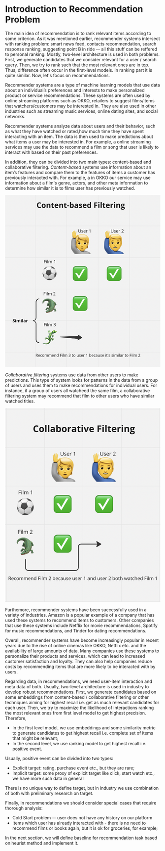 # Introduction to Recommendation Problem

The main idea of recommendation is to rank relevant items according to some criterion.
As it was mentioned earlier, recommender systems intersect with ranking problem:
smart news feed, contacts recommendation, search response ranking, suggesting point B in ride --
all this stuff can be reffered to personal ranking. Mostly, two-level architecture is used
in both problems. First, we generate candidates that we consider relevant for a user / search query.
Then, we try to rank such that the most relevant ones are in top. Thus, difference often occur
in the first-level models. In ranking part it is quite similar. Now, let's focus on recommendations.

Recommender systems are a type of machine learning models that use data about an individual’s
preferences and interests to make personalized product or service recommendations.
These systems are often used by online streaming platforms such as OKKO,
retailers to suggest films/items that watchers/customers may be interested in.
They are also used in other industries such as streaming music services,
online dating sites, and social networks.

Recommender systems analyze data about users and their behavior, such as what they have watched
or rated,how much time they have spent interacting with an item. The data is then used to make
predictions about what items a user may be interested in.
For example, a online streaming services may use the data to recommend a film or song that user
is likely to interact with based on their past preferences.

In addition, they can be divided into two main types: content-based and collaborative filtering.
*Content-based* systems use information about an item’s features and compare them to the features
of items a customer has previously interacted with.
For example, a in OKKO our service may use information about a film's genre, actors,
and other meta information to determine how similar it is to films user has previously watched.

![](img/content_based.png)

*Collaborative filtering* systems use data from other users to make predictions.
This type of system looks for patterns in the data from a group of users and
uses them to make recommendations for individual users. For instance,
if a group of users all watcheed the same film, a collaborative filtering system
may recommend that film to other users who have similar watched titles.

![](img/collab_filter.png)

Furthemore, recommender systems have been successfully used in a variety of industries.
Amazon is a popular example of a company that has used these systems to recommend items
to customers. Other companies that use these systems include Netflix for movie recommendations,
Spotify for music recommendations, and Tinder for dating recommendations.

Overall, recommender systems have become increasingly popular in recent years due to
the rise of online cinemas like OKKO, Netflix etc. and the availability of large
amounts of data. Many companies use these systems to personalize their products and services,
which can lead to increased customer satisfaction and loyalty. They can also help companies
reduce costs by recommending items that are more likely to be interacted with by users.


Regarding data, in recommendations, we need user-item interaction and meta data of both. 
Usually, two-level architecture is used in industry to develop  robust recommendations.
First, we generate candidates based on some embeddings from content-based / collaborative
filtering or other techniques aiming for highest recall i.e. get as much relevant candidates
for each user. Then, we try to maximize the likelihood of interactions ranking the most
relevant ones from first level model to get highest precision. Therefore,
- In the first level model, we use embeddings and some similarity metric to generate
candidates to get highest recall i.e. complete set of items that might be relevant;
- In the second level, we use ranking model to get highest recall i.e. positive event.

Usually, positive event can be divided into two types:
- Explicit target: rating, purchase event etc., but they are rare;
- Implicit target: some proxy of explicit target like click, start watch etc., we have more such data in general

There is no unique way to define target, but in industry we use combination of both with preliminary research on target.

Finally, in recommendations we should consider special cases that require thorough analysis:
- Cold Start problem -- user does not have any history on our platform
- Items which user has already interacted with - there is no need to recommend films or books again, but it is
ok for groceries, for example;

In the next section, we will define baseline for recommendation task based on heurist method and implement it.
